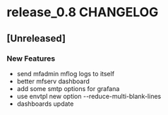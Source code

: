 # release_0.8 CHANGELOG


## [Unreleased]

### New Features
- send mfadmin mflog logs to itself
- better mfserv dashboard
- add some smtp options for grafana
- use envtpl new option --reduce-multi-blank-lines
- dashboards update






